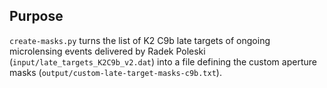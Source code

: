 ## Purpose

`create-masks.py` turns the list of K2 C9b late targets of
ongoing microlensing events delivered by Radek Poleski
(`input/late_targets_K2C9b_v2.dat`) into a file defining
the custom aperture masks (`output/custom-late-target-masks-c9b.txt`).
